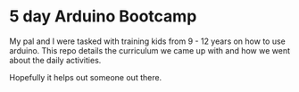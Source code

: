 # 5 day Arduino Bootcamp #
My pal and I were tasked with training kids from 9 - 12 years on
how to use arduino. This repo details the curriculum we came up
with and how we went about the daily activities.

Hopefully it helps out someone out there.

